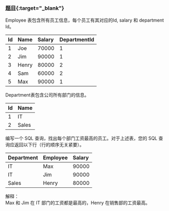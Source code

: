### [题目](https://leetcode-cn.com/problems/customers-who-never-order){:target="_blank"}

Employee 表包含所有员工信息，每个员工有其对应的Id, salary 和 department Id。

| Id  | Name  | Salary | DepartmentId |
|:----|:------|:-------|:-------------|
| 1   | Joe   | 70000  | 1            |
| 2   | Jim   | 90000  | 1            |
| 3   | Henry | 80000  | 2            |
| 4   | Sam   | 60000  | 2            |
| 5   | Max   | 90000  | 1            |

Department表包含公司所有部门的信息。

| Id  | Name  |
|:----|:------|
| 1   | IT    |
| 2   | Sales |

编写一个 SQL 查询，找出每个部门工资最高的员工。对于上述表，您的 SQL 查询应返回以下行（行的顺序无关紧要）。

| Department | Employee | Salary |
|:-----------|:---------|:-------|
| IT         | Max      | 90000  |
| IT         | Jim      | 90000  |
| Sales      | Henry    | 80000  |

解释：  
Max 和 Jim 在 IT 部门的工资都是最高的，Henry 在销售部的工资最高。
